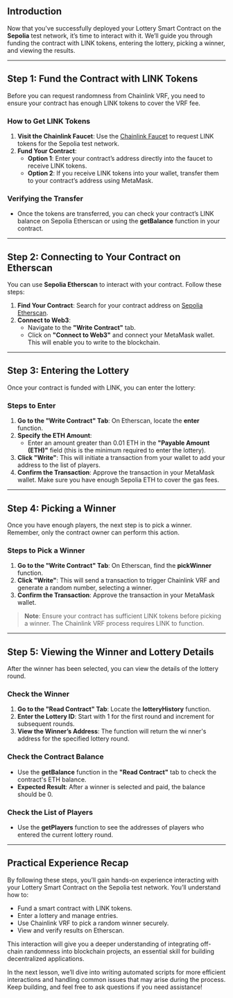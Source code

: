 ## Introduction

Now that you've successfully deployed your Lottery Smart Contract on the **Sepolia** test network, it’s time to interact with it. We’ll guide you through funding the contract with LINK tokens, entering the lottery, picking a winner, and viewing the results.

---

## Step 1: Fund the Contract with LINK Tokens

Before you can request randomness from Chainlink VRF, you need to ensure your contract has enough LINK tokens to cover the VRF fee.

### How to Get LINK Tokens
1. **Visit the Chainlink Faucet**: Use the [Chainlink Faucet](https://faucets.chain.link/sepolia) to request LINK tokens for the Sepolia test network.
2. **Fund Your Contract**:
   - **Option 1**: Enter your contract’s address directly into the faucet to receive LINK tokens.
   - **Option 2**: If you receive LINK tokens into your wallet, transfer them to your contract’s address using MetaMask.

### Verifying the Transfer
- Once the tokens are transferred, you can check your contract’s LINK balance on Sepolia Etherscan or using the **getBalance** function in your contract.

---

## Step 2: Connecting to Your Contract on Etherscan

You can use **Sepolia Etherscan** to interact with your contract. Follow these steps:

1. **Find Your Contract**: Search for your contract address on [Sepolia Etherscan](https://sepolia.etherscan.io/).
2. **Connect to Web3**:
   - Navigate to the **"Write Contract"** tab.
   - Click on **"Connect to Web3"** and connect your MetaMask wallet. This will enable you to write to the blockchain.

---

## Step 3: Entering the Lottery

Once your contract is funded with LINK, you can enter the lottery:

### Steps to Enter
1. **Go to the "Write Contract" Tab**: On Etherscan, locate the **enter** function.
2. **Specify the ETH Amount**:
   - Enter an amount greater than 0.01 ETH in the **"Payable Amount (ETH)"** field (this is the minimum required to enter the lottery).
3. **Click "Write"**: This will initiate a transaction from your wallet to add your address to the list of players.
4. **Confirm the Transaction**: Approve the transaction in your MetaMask wallet. Make sure you have enough Sepolia ETH to cover the gas fees.

---

## Step 4: Picking a Winner

Once you have enough players, the next step is to pick a winner. Remember, only the contract owner can perform this action.

### Steps to Pick a Winner
1. **Go to the "Write Contract" Tab**: On Etherscan, find the **pickWinner** function.
2. **Click "Write"**: This will send a transaction to trigger Chainlink VRF and generate a random number, selecting a winner.
3. **Confirm the Transaction**: Approve the transaction in your MetaMask wallet.

> **Note**: Ensure your contract has sufficient LINK tokens before picking a winner. The Chainlink VRF process requires LINK to function.

---

## Step 5: Viewing the Winner and Lottery Details

After the winner has been selected, you can view the details of the lottery round.

### Check the Winner
1. **Go to the "Read Contract" Tab**: Locate the **lotteryHistory** function.
2. **Enter the Lottery ID**: Start with 1 for the first round and increment for subsequent rounds.
3. **View the Winner’s Address**: The function will return the wi nner's address for the specified lottery round.

### Check the Contract Balance
- Use the **getBalance** function in the **"Read Contract"** tab to check the contract's ETH balance.
- **Expected Result**: After a winner is selected and paid, the balance should be 0.

### Check the List of Players
- Use the **getPlayers** function to see the addresses of players who entered the current lottery round.

---

## Practical Experience Recap

By following these steps, you’ll gain hands-on experience interacting with your Lottery Smart Contract on the Sepolia test network. You’ll understand how to:
- Fund a smart contract with LINK tokens.
- Enter a lottery and manage entries.
- Use Chainlink VRF to pick a random winner securely.
- View and verify results on Etherscan.

This interaction will give you a deeper understanding of integrating off-chain randomness into blockchain projects, an essential skill for building decentralized applications.

In the next lesson, we’ll dive into writing automated scripts for more efficient interactions and handling common issues that may arise during the process. Keep building, and feel free to ask questions if you need assistance!